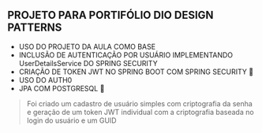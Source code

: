 ## PROJETO PARA PORTIFÓLIO DIO DESIGN PATTERNS

- USO DO PROJETO DA AULA COMO BASE 
- INCLUSÃO DE AUTENTICAÇÃO POR USUÁRIO IMPLEMENTANDO UserDetailsService DO SPRING SECURITY
- CRIAÇÃO DE TOKEN JWT NO SPRING BOOT COM SPRING SECURITY :muscle:
- USO DO AUTH0
- JPA COM POSTGRESQL :eyes:

>Foi criado um cadastro de usuário simples com criptografia da senha e geração de um token JWT individual com a criptografia baseada no login do usuário e um GUID